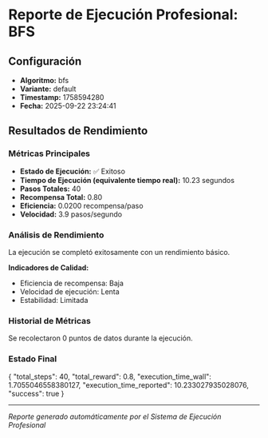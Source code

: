 # Reporte de Ejecución Profesional: BFS

## Configuración
- **Algoritmo:** bfs
- **Variante:** default
- **Timestamp:** 1758594280
- **Fecha:** 2025-09-22 23:24:41

## Resultados de Rendimiento

### Métricas Principales
- **Estado de Ejecución:** ✅ Exitoso
- **Tiempo de Ejecución (equivalente tiempo real):** 10.23 segundos
- **Pasos Totales:** 40
- **Recompensa Total:** 0.80
- **Eficiencia:** 0.0200 recompensa/paso
- **Velocidad:** 3.9 pasos/segundo

### Análisis de Rendimiento

La ejecución se completó exitosamente con un rendimiento básico.

**Indicadores de Calidad:**
- Eficiencia de recompensa: Baja
- Velocidad de ejecución: Lenta
- Estabilidad: Limitada


### Historial de Métricas
Se recolectaron 0 puntos de datos durante la ejecución.

### Estado Final
{
  "total_steps": 40,
  "total_reward": 0.8,
  "execution_time_wall": 1.7055046558380127,
  "execution_time_reported": 10.233027935028076,
  "success": true
}

---
*Reporte generado automáticamente por el Sistema de Ejecución Profesional*
